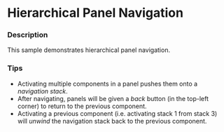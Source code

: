 ﻿# Hierarchical Panel Navigation

### Description
This sample demonstrates hierarchical panel navigation.

### Tips
- Activating multiple components in a panel pushes them onto a _navigation stack_.
- After navigating, panels will be given a _back_ button (in the top-left corner) to return to the previous component.
- Activating a previous component (i.e. activating stack 1 from stack 3) will _unwind_ the navigation stack back to the previous component.